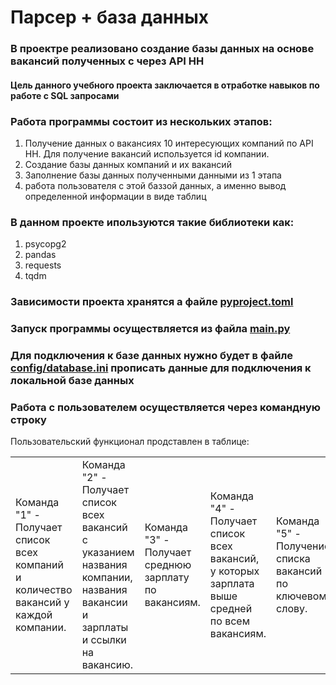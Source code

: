 # Парсер + база данных

### В проектре реализовано создание базы данных на основе вакансий полученных с через  API HH

#### Цель данного учебного проекта заключается в отработке навыков по работе с SQL запросами

### Работа программы состоит из нескольких этапов:

1. Получение данных о вакансиях 10 интересующих компаний по API HH. Для получение вакансий используется id компании.
2. Создание базы данных компаний и их вакансий
3. Заполнение базы данных полученными данными из 1 этапа
4. работа пользователя с этой баззой данных, а именно вывод определенной информации в виде таблиц

### В данном проекте ипользуются такие библиотеки как:

1. psycopg2
2. pandas
3. requests
4. tqdm

### Зависимости проекта хранятся а файле [pyproject.toml](https://github.com/IlyaKovalchukKIS/CourseWork_database_vacancies/blob/main/pyproject.toml)

### Запуск программы осуществляется из файла [main.py](https://github.com/IlyaKovalchukKIS/CourseWork_database_vacancies/blob/main/src/main.py)

### Для подключения к базе данных нужно будет в файле [config/database.ini](https://github.com/IlyaKovalchukKIS/CourseWork_database_vacancies/blob/main/src/config/database.ini) прописать данные для подключения к локальной базе данных

### Работа с пользователем осуществляется через командную строку

Пользовательский функционал продставлен в таблице:
<table>
    <tr>
        <td> Команда "1" - Получает список всех компаний и количество вакансий у каждой компании.
        <td> Команда "2" - Получает список всех вакансий с указанием названия компании,
        названия вакансии и зарплаты и ссылки на вакансию.
        <td> Команда "3" - Получает среднюю зарплату по вакансиям.
        <td> Команда "4" - Получает список всех вакансий, у которых зарплата выше средней по всем вакансиям.
        <td> Команда "5" - Получение списка вакансий по ключевому слову.
        <td> Команда "0" - Выход из программы.
    </td>
</tr>
</table>
